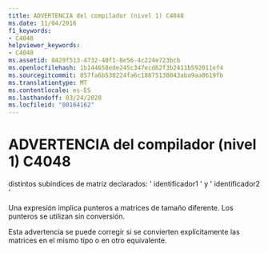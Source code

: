 ```yaml
---
title: ADVERTENCIA del compilador (nivel 1) C4048
ms.date: 11/04/2016
f1_keywords:
- C4048
helpviewer_keywords:
- C4048
ms.assetid: 8429f513-4732-40f1-8e56-4c224e723bcb
ms.openlocfilehash: 1b144658ede245c347ecd62f3b2411b592011ef4
ms.sourcegitcommit: 857fa6b530224fa6c18675138043aba9aa0619fb
ms.translationtype: MT
ms.contentlocale: es-ES
ms.lasthandoff: 03/24/2020
ms.locfileid: "80164162"
---
```

# <a name="compiler-warning-level-1-c4048"></a>ADVERTENCIA del compilador (nivel 1) C4048

distintos subíndices de matriz declarados: ' identificador1 ' y ' identificador2 '

Una expresión implica punteros a matrices de tamaño diferente. Los punteros se utilizan sin conversión.

Esta advertencia se puede corregir si se convierten explícitamente las matrices en el mismo tipo o en otro equivalente.
